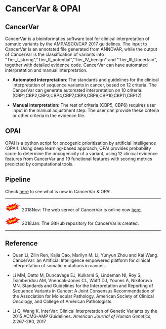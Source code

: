 # CancerVar & OPAI

## CancerVar

CancerVar is a bioinformatics software tool for clinical interpretation of somatic variants by the AMP/ASCO/CAP 2017 guidelines. The input to CancerVar is an annotated file generated from ANNOVAR, while the output of CancerVar is the classification of variants into "Tier_I_strong","Tier_II_potential","Tier_IV_benign" and "Tier_III_Uncertain", together with detailed evidence code. CancerVar can have automated interpretation and manual interpretation.

- **Automated interpretation**: The standards and guidelines for the clinical interpretation of sequence variants in cancer, based on 12 criteria. The CancerVar can generate automated interpretation on 10 criteria: (CBP1,CBP2,CBP3,CBP4,CBP7,CBP8,CBP9,CBP10,CBP11,CBP12)

- **Manual interpretation**: The rest of  criteria (CBP5, CBP6) requires user input in the manual adjustment step.  The user can provide these criteria or other criteria in the evidence file.

## OPAI

OPAI is a python script for oncogenic prioritization by artificial intelligence (OPAI). Using deep learning-based approach, OPAI provides probability score  to determine the oncogenicity of a variant, using 12 clinical evidence features from CancerVar and 19 functional features with scoring metrics predicted by computational tools.

## Pipeline

 Check [here](misc/whatsnew.md) to see what is new in CancerVar & OPAI.

---

![new](img/new.png) 2018Nov: The web server of CancerVar is  online now [here](http://cancervar.wglab.org).

![new](img/new.png) 2018Jan: The GitHub repository for CancerVar is created.

---

## Reference

- Quan Li, Zilin Ren, Kajia Cao, Marilyn M. Li, Yunyun Zhou and Kai Wang. CancerVar: an Artificial Intelligence empowered platform for clinical interpretation of somatic mutations in cancer.

- Li MM, Datto M, Duncavage EJ, Kulkarni S, Lindeman NI, Roy S, Tsimberidou AM, Vnencak-Jones CL, Wolff DJ, Younes A, Nikiforova MN. Standards and Guidelines for the Interpretation and Reporting of Sequence Variants in Cancer: A Joint Consensus Recommendation of the Association for Molecular Pathology, American Society of Clinical Oncology, and College of American Pathologists.

- Li Q, Wang K. InterVar: Clinical Interpretation of Genetic Variants by the 2015 ACMG-AMP Guidelines. _American Journal of Human Genetics_, 2:267-280, 2017 


